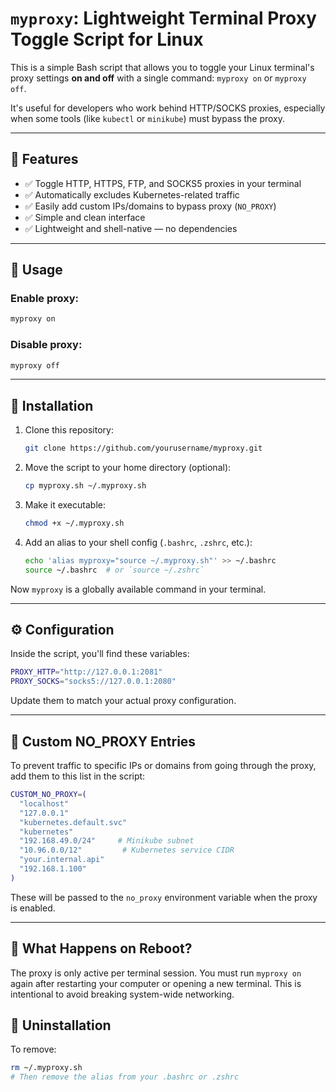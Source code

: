 # `myproxy`: Lightweight Terminal Proxy Toggle Script for Linux

This is a simple Bash script that allows you to toggle your Linux terminal's proxy settings **on and off** with a single command: `myproxy on` or `myproxy off`.

It's useful for developers who work behind HTTP/SOCKS proxies, especially when some tools (like `kubectl` or `minikube`) must bypass the proxy.

---

## 🔧 Features

- ✅ Toggle HTTP, HTTPS, FTP, and SOCKS5 proxies in your terminal
- ✅ Automatically excludes Kubernetes-related traffic
- ✅ Easily add custom IPs/domains to bypass proxy (`NO_PROXY`)
- ✅ Simple and clean interface
- ✅ Lightweight and shell-native — no dependencies

---

## 📜 Usage

### Enable proxy:
```bash
myproxy on
```

### Disable proxy:
```bash
myproxy off
```

---

## 📁 Installation

1. Clone this repository:
   ```bash
   git clone https://github.com/yourusername/myproxy.git
   ```

2. Move the script to your home directory (optional):
   ```bash
   cp myproxy.sh ~/.myproxy.sh
   ```

3. Make it executable:
   ```bash
   chmod +x ~/.myproxy.sh
   ```

4. Add an alias to your shell config (`.bashrc`, `.zshrc`, etc.):
   ```bash
   echo 'alias myproxy="source ~/.myproxy.sh"' >> ~/.bashrc
   source ~/.bashrc  # or `source ~/.zshrc`
   ```

Now `myproxy` is a globally available command in your terminal.

---

## ⚙️ Configuration

Inside the script, you'll find these variables:

```bash
PROXY_HTTP="http://127.0.0.1:2081"
PROXY_SOCKS="socks5://127.0.0.1:2080"
```

Update them to match your actual proxy configuration.

---

## 🚫 Custom NO_PROXY Entries

To prevent traffic to specific IPs or domains from going through the proxy, add them to this list in the script:

```bash
CUSTOM_NO_PROXY=(
  "localhost"
  "127.0.0.1"
  "kubernetes.default.svc"
  "kubernetes"
  "192.168.49.0/24"     # Minikube subnet
  "10.96.0.0/12"         # Kubernetes service CIDR
  "your.internal.api"
  "192.168.1.100"
)
```

These will be passed to the `no_proxy` environment variable when the proxy is enabled.

---

## 🔁 What Happens on Reboot?

The proxy is only active per terminal session. You must run `myproxy on` again after restarting your computer or opening a new terminal. This is intentional to avoid breaking system-wide networking.


## 🧼 Uninstallation

To remove:

```bash
rm ~/.myproxy.sh
# Then remove the alias from your .bashrc or .zshrc
```
